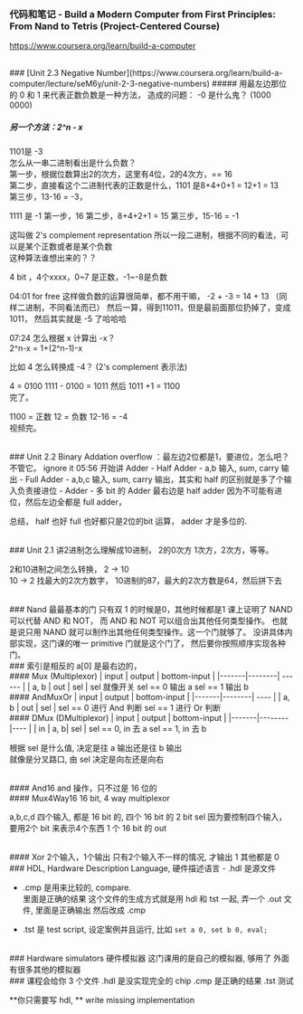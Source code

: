 ### 代码和笔记 - Build a Modern Computer from First Principles: From Nand to Tetris (Project-Centered Course)

https://www.coursera.org/learn/build-a-computer






<br/>
### [Unit 2.3 Negative Number](https://www.coursera.org/learn/build-a-computer/lecture/seM6y/unit-2-3-negative-numbers)
##### 用最左边那位的 0 和 1 来代表正数负数是一种方法，  
造成的问题： -0 是什么鬼？  (1000 0000)

##### 另一个方法：2^n - x
1101是 -3   
怎么从一串二进制看出是什么负数？   
第一步，根据位数算出2的次方，这里有4位，2的4次方，== 16    
第二步，直接看这个二进制代表的正数是什么，1101 是8+4+0+1 = 12+1 = 13     
第三步，13-16 = -3，    

1111 是 -1
第一步，16
第二步，8+4+2+1 = 15
第三步，15-16 = -1

这叫做 2's complement representation
所以一段二进制，根据不同的看法，可以是某个正数或者是某个负数    
这种算法谁想出来的？？

4 bit ，4个xxxx，0~7 是正数，-1~-8是负数


04:01   for free
这样做负数的运算很简单，都不用干嘛，
-2  +  -3 = 14 + 13 （同样二进制，不同看法而已）
然后一算，得到11011，但是最前面那位扔掉了，变成1011，
然后其实就是 -5 了哈哈哈  

07:24
怎么根据 x 计算出 -x？  
2^n-x = 1+(2^n-1)-x

比如 4 怎么转换成 -4？  (2's complement 表示法)

4 = 0100
1111 - 0100 = 1011
然后 1011 +1 = 1100   
完了。

1100 = 正数 12 = 负数 12-16 = -4   
视频完。    



<br/>
### Unit 2.2 Binary Addation 
overflow ：最左边2位都是1，要进位，怎么吧？不管它。 ignore it  
05:56  开始讲 Adder  
- Half Adder - a,b 输入, sum, carry 输出  
- Full Adder - a,b,c 输入, sum, carry 输出，其实和 half 的区别就是多了个输入负责接进位  
- Adder  - 多 bit 的 Adder  
最右边是 half adder 因为不可能有进位，然后左边全都是 full adder，


总结， half 也好 full 也好都只是2位的bit 运算， adder 才是多位的.  




<br/>
### Unit 2.1
讲2进制怎么理解成10进制， 2的0次方  1次方，2次方，等等。  

2和10进制之间怎么转换，
2 -> 10  
10 -> 2  找最大的2次方数字，
10进制的87，最大的2次方数是64，然后拼下去




<br/>
### Nand 
最最基本的门    
只有双 1 的时候是0，其他时候都是1       
课上证明了 NAND 可以代替 AND 和 NOT，     
而 AND 和 NOT 可以组合出其他任何类型操作。       
也就是说只用 NAND 就可以制作出其他任何类型操作。这一个门就够了。      
没讲具体内部实现，这门课的唯一 primitive 门就是这个门了，  
然后要你按照顺序实现各种门。  



<br/>
### 索引是相反的
a[0] 是最右边的，



<br/>
#### Mux (Multiplexor)
| input | output | bottom-input |
|-------|--------| ------ |
| a, b |  out  | sel |
sel 就像开关
sel == 0 输出 a
sel == 1 输出 b

<br/>
#### AndMuxOr 
| input | output | bottom-input |
|-------|--------| ---- |
| a, b |  out  |  sel   |
sel == 0 进行 And 判断
sel == 1 进行 Or 判断

<br/>
####  DMux (DMultiplexor)
| input | output | bottom-input |
|-------|--------|---- |
| in  |  a, b|  sel |
sel == 0, in 去 a     
sel == 1, in 去 b    
   
根据 sel 是什么值, 决定是往 a 输出还是往 b 输出    
就像是分叉路口, 由 sel 决定是向左还是向右    

<br/>
#### And16
and 操作，只不过是 16 位的

<br/>
#### Mux4Way16 
16 bit, 4 way multiplexor

a,b,c,d 四个输入, 都是 16 bit 的, 四个 16 bit 的
2 bit sel 因为要控制四个输入，要用2个 bit 来表示4个东西
1 个 16 bit 的 out

<br/>
#### Xor
2个输入，1个输出
只有2个输入不一样的情况, 才输出 1
其他都是 0





<br/>
### HDL, Hardware Description Language, 硬件描述语言
- .hdl 是源文件    

- .cmp 是用来比较的, compare.    
  里面是正确的结果
  这个文件的生成方式就是用 hdl 和 tst 一起, 弄一个 .out 文件,
  里面是正确输出
  然后改成 .cmp 

- .tst 是 test script, 设定案例并且运行, 比如 ```set a 0, set b 0, eval;```   

<br/>
### Hardware simulators 硬件模拟器
这门课用的是自己的模拟器, 够用了    
外面有很多其他的模拟器  

<br/>
### 课程会给你 3 个文件
.hdl 是没实现完全的 chip  
.cmp 是正确的结果  
.tst 测试  

**你只需要写 hdl, ** write missing implementation










